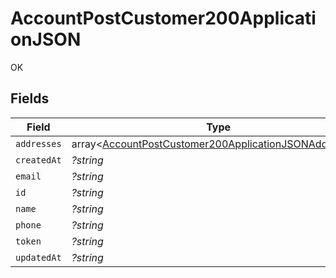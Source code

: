 # AccountPostCustomer200ApplicationJSON

OK


## Fields

| Field                                                                                                                              | Type                                                                                                                               | Required                                                                                                                           | Description                                                                                                                        |
| ---------------------------------------------------------------------------------------------------------------------------------- | ---------------------------------------------------------------------------------------------------------------------------------- | ---------------------------------------------------------------------------------------------------------------------------------- | ---------------------------------------------------------------------------------------------------------------------------------- |
| `addresses`                                                                                                                        | array<[AccountPostCustomer200ApplicationJSONAddresses](../../models/operations/AccountPostCustomer200ApplicationJSONAddresses.md)> | :heavy_minus_sign:                                                                                                                 | N/A                                                                                                                                |
| `createdAt`                                                                                                                        | *?string*                                                                                                                          | :heavy_minus_sign:                                                                                                                 | N/A                                                                                                                                |
| `email`                                                                                                                            | *?string*                                                                                                                          | :heavy_minus_sign:                                                                                                                 | N/A                                                                                                                                |
| `id`                                                                                                                               | *?string*                                                                                                                          | :heavy_minus_sign:                                                                                                                 | N/A                                                                                                                                |
| `name`                                                                                                                             | *?string*                                                                                                                          | :heavy_minus_sign:                                                                                                                 | N/A                                                                                                                                |
| `phone`                                                                                                                            | *?string*                                                                                                                          | :heavy_minus_sign:                                                                                                                 | N/A                                                                                                                                |
| `token`                                                                                                                            | *?string*                                                                                                                          | :heavy_minus_sign:                                                                                                                 | N/A                                                                                                                                |
| `updatedAt`                                                                                                                        | *?string*                                                                                                                          | :heavy_minus_sign:                                                                                                                 | N/A                                                                                                                                |